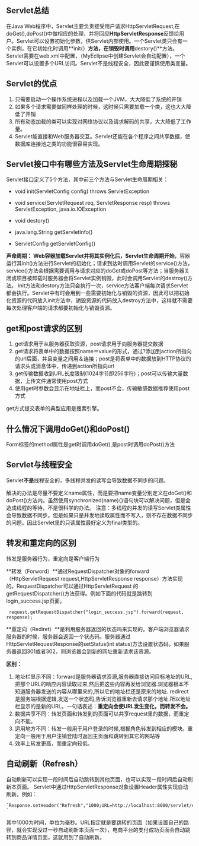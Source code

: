 ## Servlet总结
在Java Web程序中，Servlet主要负责接受用户请求HttpServletRequest,在doGet(),doPost()中做相应的处理，并将回应**HttpServletResponse**反馈给用户。Servlet可以设置初始化参数，供Servlet内部使用。一个Servlet类只会有一个实例，在它初始化时调用**init(）**方法，在销毁时调用**destory()**方法。Servlet需要在web.xml中配置，（MyEclipse中创建Servlet会自动配置），一个Servlet可以设置多个URL访问。Servlet不是线程安全，因此要谨慎使用类变量。

## Servlet的优点
1. 只需要启动一个操作系统进程以及加载一个JVM，大大降低了系统的开销
2. 如果多个请求需要做同样处理的时候，这时候只需要加载一个类，这也大大降低了开销
3. 所有动态加载的类可以实现对网络协议以及请求解码的共享，大大降低了工作量。
4. Servlet能直接和Web服务器交互。Servlet还能在各个程序之间共享数据，使数据库连接池之类的功能很容易实现。

## Servlet接口中有哪些方法及Servlet生命周期探秘
Servlet接口定义了5个方法，其中前三个方法与Servlet生命周期相关：

- void init(ServletConfig config) throws ServletException 

- void service(ServletRequest req, ServletResponse resp) throws ServletException, java.io.IOException

- void destory()

- java.lang.String getServletInfo()

- ServletConfig getServletConfig()

**声命周期： Web容器加载Servlet并将其实例化后，Servlet生命周期开始**，容器运行其init()方法进行Servlet的初始化；请求到达时调用Servlet的service()方法，service()方法会根据需要调用与请求对应的doGet或doPost等方法；当服务器关闭或项目被卸载时服务器会将Servlet实例销毁，此时会调用Servlet的destroy()方法。 init方法和destory方法只会执行一次，service方法客户端每次请求Servlet都会执行。Servlet中有时会用到一些需要初始化与销毁的资源，因此可以把初始化资源的代码放入init方法中，销毁资源的代码放入destroy方法中，这样就不需要每次处理客户端的请求都要初始化与销毁资源。

## get和post请求的区别

1. get请求用于从服务器获取资源，post请求用于向服务器提交数据
2. get请求将表单中的数据按照name＝value的形式，通过?添加到action所指向的url后面，并且变量之间用＆连接；post是将表单中的数据放到HTTP协议的请求头或消息体中，传递到action所指向url
3. get传输数据收到URL长度限制(1024字节即256字符)；post可以传输大量数据，上传文件通常使用post方式
4. 使用get时参数会显示在地址栏上，而post不会，传输敏感数据推荐使用post方式

get方式提交表单的典型应用是搜索引擎。

## 什么情况下调用doGet()和doPost()

Form标签的method属性是get时调用doGet(),是post时调用doPost()方法

## Servlet与线程安全

Servlet**不是**线程安全的，多线程并发的读写会导致数据不同步的问题。

 解决的办法是尽量不要定义name属性，而是要把name变量分别定义在doGet()和doPost()方法内。虽然使用synchronized(name){}语句块可以解决问题，但是会造成线程的等待，不是很科学的办法。 注意：多线程的并发的读写Servlet类属性会导致数据不同步。但是如果只是并发地读取属性而不写入，则不存在数据不同步的问题。因此Servlet里的只读属性最好定义为final类型的。
 
 ## 转发和重定向的区别
转发是服务器行为，重定向是客户端行为

**转发（Forword）**通过RequestDispatcher对象的forward（HttpServletRequest request,HttpServletResponse response）方法实现的。RequestDispatcher可以通过HttpServletRequest 的getRequestDispatcher()方法获得。例如下面的代码就是跳转到login_success.jsp页面。

     request.getRequestDispatcher("login_success.jsp").forward(request, response);

**重定向（Rediret）**是利用服务器返回的状态吗来实现的。客户端浏览器请求服务器的时候，服务器会返回一个状态码。服务器通过HttpServletRequestResponse的setStatus(int status)方法设置状态码。如果服务器返回301或者302，则浏览器会到新的网址重新请求该资源。

**区别：**

1. 地址栏显示不同：forward是服务器请求资源,服务器直接访问目标地址的URL,把那个URL的响应内容读取过来,然后把这些内容再发给浏览器.浏览器根本不知道服务器发送的内容从哪里来的,所以它的地址栏还是原来的地址. redirect是服务端根据逻辑,发送一个状态码,告诉浏览器重新去请求那个地址.所以地址栏显示的是新的URL。一句话表述：**重定向会使URL发生变化，而转发不会。** 
2. 数据共享不同：转发页面和转发到的页面可以共享request里的数据，而重定向不能。
3. 运用地方不同：转发一般用于用户登录的时候,根据角色转发到相应的模块。重定向一般用于用户注销登陆时返回主页面和跳转到其它的网站等
4. 效率上转发更高，而重定向较低。

## 自动刷新（Refresh）

自动刷新可以实现一段时间后自动跳转到其他页面，也可以实现一段时间后自动刷新本页面。
Servlet中通过HttpServletResponse对象设置Header属性实现自动刷新。例如：

    `Response.setHeader("Refresh","1000;URL=http://localhost:8080/servlet/example.htm"); `  


其中1000为时间，单位为毫秒。URL指定就是要跳转的页面（如果设置自己的路径，就会实现没过一秒自动刷新本页面一次），电商平台的支付成功页面会自动跳转到商品详情页面，这就用到了自动刷新。



